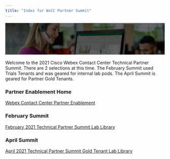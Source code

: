 ```yaml
---
title: "Index for WxCC Partner Summit"
---
```


![Banner](images/wxccbanner.jpg)

Welcome to the 2021 Cisco Webex Contact Center Technical Partner Summit. There are 2 selections at this time.  The February Summit used Trials Tenants and was geared for internal lab pods.  The April Summit is geared for Partner Gold Tenants.

### Partner Enablement Home
[Webex Contact Center Partner Enablement](https://cisco.sharepoint.com/sites/WxCCPartnerEnablement)

### February Summit
[February 2021 Technical Partner Summit Lab Library](LabLibrary.md)

### April Summit
[April 2021 Technical Partner Summit Gold Tenant Lab Library](LabLibrarynew.md)
